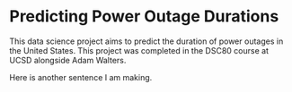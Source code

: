 # Predicting Power Outage Durations
This data science project aims to predict the duration of power outages in the United States. This project was completed in the DSC80 course at UCSD alongside Adam Walters. 

Here is another sentence I am making.